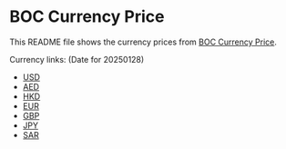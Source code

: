 # BOC Currency Price

This README file shows the currency prices from [BOC Currency Price](https://www.boc.cn/sourcedb/whpj/).

Currency links: (Date for 20250128)

- [USD](https://bocurrencyprice.techina.science/BOC_CURRENCY_PRICE/USD/20250128.json)
- [AED](https://bocurrencyprice.techina.science/BOC_CURRENCY_PRICE/AED/20250128.json)
- [HKD](https://bocurrencyprice.techina.science/BOC_CURRENCY_PRICE/HKD/20250128.json)
- [EUR](https://bocurrencyprice.techina.science/BOC_CURRENCY_PRICE/EUR/20250128.json)
- [GBP](https://bocurrencyprice.techina.science/BOC_CURRENCY_PRICE/GBP/20250128.json)
- [JPY](https://bocurrencyprice.techina.science/BOC_CURRENCY_PRICE/JPY/20250128.json)
- [SAR](https://bocurrencyprice.techina.science/BOC_CURRENCY_PRICE/SAR/20250128.json)
